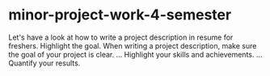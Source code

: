 # minor-project-work-4-semester
Let's have a look at how to write a project description in resume for freshers. Highlight the goal. When writing a project description, make sure the goal of your project is clear. ... Highlight your skills and achievements. ... Quantify your results.
